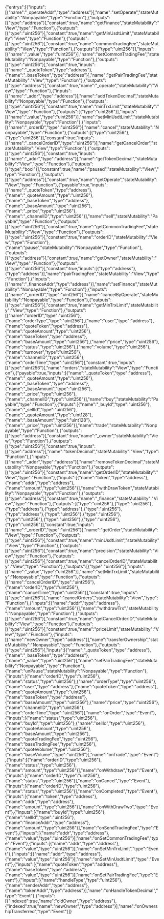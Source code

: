 {"entrys":[{"inputs":[{"name":"_operateAddr","type":"address"}],"name":"setOperate","stateMutability":"Nonpayable","type":"Function"},{"outputs":[{"type":"address"}],"constant":true,"name":"getFinance","stateMutability":"View","type":"Function"},{"outputs":[{"type":"uint256"}],"constant":true,"name":"getMinUsdtLimit","stateMutability":"View","type":"Function"},{"outputs":[{"type":"uint256"}],"constant":true,"name":"commonTradingFee","stateMutability":"View","type":"Function"},{"outputs":[{"type":"uint256"}],"inputs":[{"name":"_value","type":"uint256"}],"name":"setCommonTradingFee","stateMutability":"Nonpayable","type":"Function"},{"outputs":[{"type":"uint256"}],"constant":true,"inputs":[{"name":"_quoteToken","type":"address"},{"name":"_baseToken","type":"address"}],"name":"getPairTradingFee","stateMutability":"View","type":"Function"},{"outputs":[{"type":"address"}],"constant":true,"name":"_operate","stateMutability":"View","type":"Function"},{"inputs":[{"name":"_addr","type":"address"}],"name":"addTokenDecimal","stateMutability":"Nonpayable","type":"Function"},{"outputs":[{"type":"uint256"}],"constant":true,"name":"minTrxLimit","stateMutability":"View","type":"Function"},{"outputs":[{"type":"uint256"}],"inputs":[{"name":"_value","type":"uint256"}],"name":"setMinUsdtLimit","stateMutability":"Nonpayable","type":"Function"},{"inputs":[{"name":"_orderID","type":"uint256"}],"name":"cancel","stateMutability":"Nonpayable","type":"Function"},{"outputs":[{"type":"uint256"},{"type":"uint256"}],"constant":true,"inputs":[{"name":"_cancelOrderID","type":"uint256"}],"name":"getCancelOrder","stateMutability":"View","type":"Function"},{"outputs":[{"type":"uint256"}],"constant":true,"inputs":[{"name":"_addr","type":"address"}],"name":"getTokenDecimal","stateMutability":"View","type":"Function"},{"outputs":[{"type":"bool"}],"constant":true,"name":"paused","stateMutability":"View","type":"Function"},{"outputs":[{"type":"address"}],"constant":true,"name":"getOperate","stateMutability":"View","type":"Function"},{"payable":true,"inputs":[{"name":"_quoteToken","type":"address"},{"name":"_quoteAmount","type":"uint256"},{"name":"_baseToken","type":"address"},{"name":"_baseAmount","type":"uint256"},{"name":"_price","type":"uint256"},{"name":"_channelID","type":"uint256"}],"name":"sell","stateMutability":"Payable","type":"Function"},{"outputs":[{"type":"uint256"}],"constant":true,"name":"getCommonTradingFee","stateMutability":"View","type":"Function"},{"outputs":[{"type":"uint256"}],"constant":true,"name":"orderID","stateMutability":"View","type":"Function"},{"name":"pause","stateMutability":"Nonpayable","type":"Function"},{"outputs":[{"type":"address"}],"constant":true,"name":"getOwner","stateMutability":"View","type":"Function"},{"outputs":[{"type":"uint256"}],"constant":true,"inputs":[{"type":"address"},{"type":"address"}],"name":"pairTradingFee","stateMutability":"View","type":"Function"},{"inputs":[{"name":"_financeAddr","type":"address"}],"name":"setFinance","stateMutability":"Nonpayable","type":"Function"},{"inputs":[{"name":"_orderID","type":"uint256"}],"name":"cancelByOperate","stateMutability":"Nonpayable","type":"Function"},{"outputs":[{"type":"uint256"}],"constant":true,"name":"getMinTrxLimit","stateMutability":"View","type":"Function"},{"outputs":[{"name":"orderID","type":"uint256"},{"name":"orderType","type":"uint256"},{"name":"user","type":"address"},{"name":"quoteToken","type":"address"},{"name":"quoteAmount","type":"uint256"},{"name":"baseToken","type":"address"},{"name":"baseAmount","type":"uint256"},{"name":"price","type":"uint256"},{"name":"status","type":"uint256"},{"name":"volume","type":"uint256"},{"name":"turnover","type":"uint256"},{"name":"channelID","type":"uint256"},{"name":"orderTime","type":"uint256"}],"constant":true,"inputs":[{"type":"uint256"}],"name":"orders","stateMutability":"View","type":"Function"},{"payable":true,"inputs":[{"name":"_quoteToken","type":"address"},{"name":"_quoteAmount","type":"uint256"},{"name":"_baseToken","type":"address"},{"name":"_baseAmount","type":"uint256"},{"name":"_price","type":"uint256"},{"name":"_channelID","type":"uint256"}],"name":"buy","stateMutability":"Payable","type":"Function"},{"inputs":[{"name":"_buyId","type":"uint256"},{"name":"_sellId","type":"uint256"},{"name":"_quoteAmount","type":"uint128"},{"name":"_baseAmount","type":"uint128"},{"name":"_price","type":"uint256"}],"name":"trade","stateMutability":"Nonpayable","type":"Function"},{"outputs":[{"type":"address"}],"constant":true,"name":"_owner","stateMutability":"View","type":"Function"},{"outputs":[{"type":"uint256"}],"constant":true,"inputs":[{"type":"address"}],"name":"tokenDecimal","stateMutability":"View","type":"Function"},{"inputs":[{"name":"_addr","type":"address"}],"name":"removeTokenDecimal","stateMutability":"Nonpayable","type":"Function"},{"outputs":[{"type":"uint256"}],"constant":true,"name":"getOrderID","stateMutability":"View","type":"Function"},{"inputs":[{"name":"token","type":"address"},{"name":"addr","type":"address"},{"name":"amount","type":"uint256"}],"name":"withDrawToken","stateMutability":"Nonpayable","type":"Function"},{"outputs":[{"type":"address"}],"constant":true,"name":"_finance","stateMutability":"View","type":"Function"},{"outputs":[{"type":"uint256"},{"type":"uint256"},{"type":"address"},{"type":"address"},{"type":"uint256"},{"type":"address"},{"type":"uint256"},{"type":"uint256"},{"type":"uint256"},{"type":"uint256"},{"type":"uint256"},{"type":"uint256"}],"constant":true,"inputs":[{"name":"_orderID","type":"uint256"}],"name":"getOrder","stateMutability":"View","type":"Function"},{"outputs":[{"type":"uint256"}],"constant":true,"name":"minUsdtLimit","stateMutability":"View","type":"Function"},{"outputs":[{"type":"uint256"}],"constant":true,"name":"precision","stateMutability":"View","type":"Function"},{"outputs":[{"type":"uint256"}],"constant":true,"name":"cancelOrderID","stateMutability":"View","type":"Function"},{"outputs":[{"type":"uint256"}],"inputs":[{"name":"_value","type":"uint256"}],"name":"setMinTrxLimit","stateMutability":"Nonpayable","type":"Function"},{"outputs":[{"name":"cancelOrderID","type":"uint256"},{"name":"orderID","type":"uint256"},{"name":"cancelTime","type":"uint256"}],"constant":true,"inputs":[{"type":"uint256"}],"name":"cancelOrders","stateMutability":"View","type":"Function"},{"inputs":[{"name":"addr","type":"address"},{"name":"amount","type":"uint256"}],"name":"withdrawTrx","stateMutability":"Nonpayable","type":"Function"},{"outputs":[{"type":"uint256"}],"constant":true,"name":"getCancelOrderID","stateMutability":"View","type":"Function"},{"outputs":[{"type":"uint256"}],"constant":true,"name":"priceLimit","stateMutability":"View","type":"Function"},{"inputs":[{"name":"newOwner","type":"address"}],"name":"transferOwnership","stateMutability":"Nonpayable","type":"Function"},{"outputs":[{"type":"uint256"}],"inputs":[{"name":"_quoteToken","type":"address"},{"name":"_baseToken","type":"address"},{"name":"_value","type":"uint256"}],"name":"setPairTradingFee","stateMutability":"Nonpayable","type":"Function"},{"name":"unPause","stateMutability":"Nonpayable","type":"Function"},{"inputs":[{"name":"orderID","type":"uint256"},{"name":"status","type":"uint256"},{"name":"orderType","type":"uint256"},{"name":"user","type":"address"},{"name":"quoteToken","type":"address"},{"name":"quoteAmount","type":"uint256"},{"name":"baseToken","type":"address"},{"name":"baseAmount","type":"uint256"},{"name":"price","type":"uint256"},{"name":"channelID","type":"uint256"},{"name":"orderTime","type":"uint256"}],"name":"onOrder","type":"Event"},{"inputs":[{"name":"status","type":"uint256"},{"name":"buyId","type":"uint256"},{"name":"sellId","type":"uint256"},{"name":"quoteAmount","type":"uint256"},{"name":"baseAmount","type":"uint256"},{"name":"quoteTradingFee","type":"uint256"},{"name":"baseTradingFee","type":"uint256"},{"name":"quoteVolume","type":"uint256"},{"name":"baseVolume","type":"uint256"}],"name":"onTrade","type":"Event"},{"inputs":[{"name":"orderID","type":"uint256"},{"name":"status","type":"uint256"},{"name":"amount","type":"uint256"}],"name":"onWithdraw","type":"Event"},{"inputs":[{"name":"orderID","type":"uint256"},{"name":"status","type":"uint256"}],"name":"onCancel","type":"Event"},{"inputs":[{"name":"orderID","type":"uint256"},{"name":"status","type":"uint256"}],"name":"onCompleted","type":"Event"},{"inputs":[{"name":"token","type":"address"},{"name":"addr","type":"address"},{"name":"amount","type":"uint256"}],"name":"onWithDrawTwo","type":"Event"},{"inputs":[{"name":"buyId","type":"uint256"},{"name":"sellId","type":"uint256"},{"name":"financeAddr","type":"address"},{"name":"amount","type":"uint256"}],"name":"onSendTradingFee","type":"Event"},{"inputs":[{"name":"addr","type":"address"},{"name":"value","type":"uint256"}],"name":"onSetCommonTradingFee","type":"Event"},{"inputs":[{"name":"addr","type":"address"},{"name":"value","type":"uint256"}],"name":"onSetMinTrxLimit","type":"Event"},{"inputs":[{"name":"addr","type":"address"},{"name":"value","type":"uint256"}],"name":"onSetMinUsdtLimit","type":"Event"},{"inputs":[{"name":"quoteToken","type":"address"},{"name":"baseToken","type":"address"},{"name":"value","type":"uint256"}],"name":"onSetPairTradingFee","type":"Event"},{"inputs":[{"name":"handleType","type":"uint256"},{"name":"senderAddr","type":"address"},{"name":"tokenAddr","type":"address"}],"name":"onHandleTokenDecimal","type":"Event"},{"inputs":[{"indexed":true,"name":"oldOwner","type":"address"},{"indexed":true,"name":"newOwner","type":"address"}],"name":"onOwnershipTransferred","type":"Event"}]}
